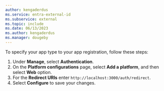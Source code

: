 ```yaml
---
author: kengaderdus
ms.service: entra-external-id
ms.subservice: external
ms.topic: include
ms.date: 06/13/2023
ms.author: kengaderdus
ms.manager: dougeby
---
```


To specify your app type to your app registration, follow these steps:

1. Under **Manage**, select **Authentication**.
1. On the **Platform configurations** page, select **Add a platform**, and then select **Web** option.
1. For the **Redirect URIs** enter `http://localhost:3000/auth/redirect`.
1. Select **Configure** to save your changes.

